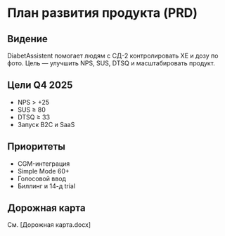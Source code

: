 # План развития продукта (PRD)

## Видение
DiabetAssistent помогает людям с СД-2 контролировать ХЕ и дозу по фото. Цель — улучшить NPS, SUS, DTSQ и масштабировать продукт.

## Цели Q4 2025
- NPS > +25
- SUS ≥ 80
- DTSQ ≥ 33
- Запуск B2C и SaaS

## Приоритеты
- CGM-интеграция
- Simple Mode 60+
- Голосовой ввод
- Биллинг и 14-д trial

## Дорожная карта
См. [Дорожная карта.docx]
